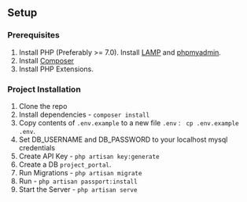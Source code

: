 ## Setup

### Prerequisites

1. Install PHP (Preferably >= 7.0). Install [LAMP](https://www.digitalocean.com/community/tutorials/how-to-install-linux-apache-mysql-php-lamp-stack-ubuntu-18-04) and [phpmyadmin](https://www.digitalocean.com/community/tutorials/how-to-install-and-secure-phpmyadmin-on-ubuntu-18-04).
2. Install [Composer](https://getcomposer.org/download/)
3. Install PHP Extensions. 

### Project Installation

1. Clone the repo
2. Install dependencies - `composer install`
3. Copy contents of `.env.example` to a new file `.env` : ` cp .env.example .env`. 
4. Set DB_USERNAME and DB_PASSWORD to your localhost mysql credentials
5. Create API Key - `php artisan key:generate`
6. Create a DB `project_portal`.
7. Run Migrations - `php artisan migrate`
8. Run - `php artisan passport:install`
9. Start the Server - `php artisan serve`